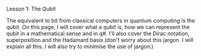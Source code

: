 Lesson 1: The Qubit


The equivalent to bit from classical computers in quantum computing is the qubit. On this page, I will cover what a qubit is, how we can represent the qubit in a mathematical sense and in q#. I'll also cover the Dirac notation, superposition and the Hadamard basis (don't worry about this jargon. I will explain all this. I will also try to minimise the use of jargon.) 

